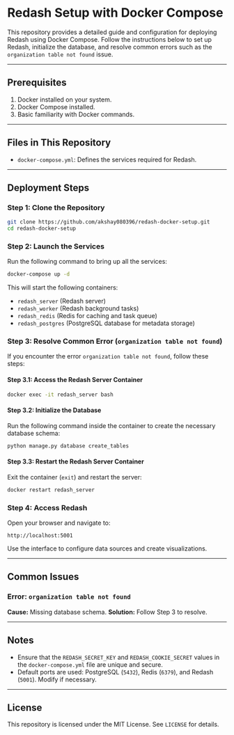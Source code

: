 # Redash Setup with Docker Compose

This repository provides a detailed guide and configuration for deploying Redash using Docker Compose. Follow the instructions below to set up Redash, initialize the database, and resolve common errors such as the `organization table not found` issue.

---

## Prerequisites

1. Docker installed on your system.
2. Docker Compose installed.
3. Basic familiarity with Docker commands.

---

## Files in This Repository

- `docker-compose.yml`: Defines the services required for Redash.

---

## Deployment Steps

### Step 1: Clone the Repository
```bash
git clone https://github.com/akshay080396/redash-docker-setup.git
cd redash-docker-setup
```

### Step 2: Launch the Services
Run the following command to bring up all the services:
```bash
docker-compose up -d
```
This will start the following containers:
- `redash_server` (Redash server)
- `redash_worker` (Redash background tasks)
- `redash_redis` (Redis for caching and task queue)
- `redash_postgres` (PostgreSQL database for metadata storage)

### Step 3: Resolve Common Error (`organization table not found`)
If you encounter the error `organization table not found`, follow these steps:

#### Step 3.1: Access the Redash Server Container
```bash
docker exec -it redash_server bash
```

#### Step 3.2: Initialize the Database
Run the following command inside the container to create the necessary database schema:
```bash
python manage.py database create_tables
```

#### Step 3.3: Restart the Redash Server Container
Exit the container (`exit`) and restart the server:
```bash
docker restart redash_server
```

### Step 4: Access Redash
Open your browser and navigate to:
```
http://localhost:5001
```
Use the interface to configure data sources and create visualizations.

---

## Common Issues

### Error: `organization table not found`
**Cause:** Missing database schema.
**Solution:** Follow Step 3 to resolve.

---

## Notes
- Ensure that the `REDASH_SECRET_KEY` and `REDASH_COOKIE_SECRET` values in the `docker-compose.yml` file are unique and secure.
- Default ports are used: PostgreSQL (`5432`), Redis (`6379`), and Redash (`5001`). Modify if necessary.

---

## License
This repository is licensed under the MIT License. See `LICENSE` for details.
